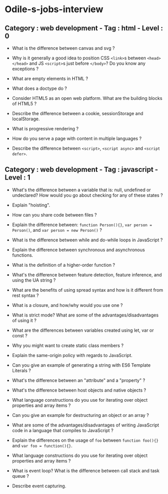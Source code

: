 # Odile-s-jobs-interview

## Category : web development - Tag : html - Level : 0

- What is the difference between canvas and svg ?

- Why is it generally a good idea to position CSS ```<link>```s between ```<head></head>``` and JS ```<script>```s just before ```</body>```? Do you know any exceptions ?

- What are empty elements in HTML ?

- What does a doctype do ?

- Consider HTML5 as an open web platform. What are the building blocks of HTML5 ?

- Describe the difference between a cookie, sessionStorage and localStorage.

- What is progressive rendering ?

- How do you serve a page with content in multiple languages ?

- Describe the difference between ```<script>```, ```<script async>``` and ```<script defer>```.

## Category : web development - Tag : javascript - Level : 1

+ What's the difference between a variable that is: null, undefined or undeclared? How would you go about checking for any of these states ?

+ Explain "hoisting".

+ How can you share code between files ?

+ Explain the difference between: ```function Person(){}```, ```var person = Person()```, and ```var person = new Person()``` ?

+ What is the difference between while and do-while loops in JavaScript ?

+ Explain the difference between synchronous and asynchronous functions.

+ What is the definition of a higher-order function ?

+ What's the difference between feature detection, feature inference, and using the UA string ?

+ What are the benefits of using spread syntax and how is it different from rest syntax ?

+ What is a closure, and how/why would you use one ?

+ What is strict mode? What are some of the advantages/disadvantages of using it ?

+ What are the differences between variables created using let, var or const ?

+ Why you might want to create static class members ?

+ Explain the same-origin policy with regards to JavaScript.

+ Can you give an example of generating a string with ES6 Template Literals ?

+ What's the difference between an "attribute" and a "property" ?

+ What's the difference between host objects and native objects ?

+ What language constructions do you use for iterating over object properties and array items ?

+ Can you give an example for destructuring an object or an array ?

+ What are some of the advantages/disadvantages of writing JavaScript code in a language that compiles to JavaScript ?

+ Explain the differences on the usage of ```foo``` between ```function foo(){}``` and ```var foo = function(){}```.

+ What language constructions do you use for iterating over object properties and array items ?

+ What is event loop? What is the difference between call stack and task queue ?

+ Describe event capturing.